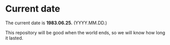 # Current date

The current date is **1983.06.25.** (YYYY.MM.DD.)

This repository will be good when the world ends, so we will know how long it lasted.